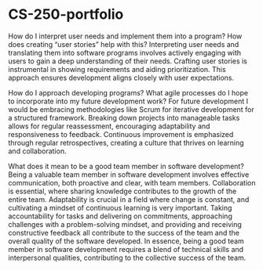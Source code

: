 # CS-250-portfolio

How do I interpret user needs and implement them into a program? How does creating “user stories” help with this?
Interpreting user needs and translating them into  software programs involves actively engaging with users  to gain a deep understanding of their needs. Crafting user stories is instrumental in showing requirements and aiding prioritization. This approach ensures development aligns closely with user expectations.


How do I approach developing programs? What agile processes do I hope to incorporate into my future development work?
For future development I would be embracing methodologies like Scrum for iterative development for a structured framework. Breaking down projects into manageable tasks allows for regular reassessment, encouraging adaptability and responsiveness to feedback. Continuous improvement is emphasized through regular retrospectives, creating a culture that thrives on learning and collaboration.

What does it mean to be a good team member in software development?
Being a valuable team member in software development involves effective communication, both proactive and clear, with team members. Collaboration is essential, where sharing knowledge contributes to the growth of the entire team. Adaptability is crucial in a field where change is constant, and cultivating a mindset of continuous learning is very important.  Taking accountability for tasks and delivering on commitments, approaching challenges with a problem-solving mindset, and providing and receiving constructive feedback all contribute to the success of the team and the overall quality of the software developed. In essence, being a good team member in software development requires a blend of technical skills and interpersonal qualities, contributing to the collective success of the team.
